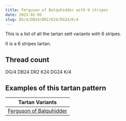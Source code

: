 ```yaml
---
title: Ferguson of Balquhidder with 6 stripes
date: 2023-02-05
slug: DG/4/DB24/DR2/K24/DG24/K/4
---
```

This is a list of all the tartan sett variants with 6 stripes.

It is a 6 stripes tartan.


## Thread count
DG/4 DB24 DR2 K24 DG24 K/4

## Examples of this tartan pattern

| Tartan Variants |
|---------------|
| [Ferguson of Balquhidder](/variants/dg/4/db24/dr2/k24/dg24/k/4-db000052-dg11450d-draa0000-k000000)||
